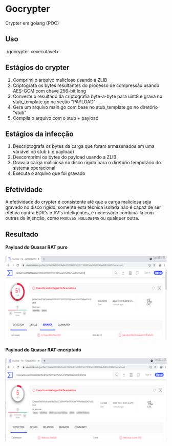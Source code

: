 # Gocrypter
Crypter em golang (POC)

## Uso

./gocrypter <executável> 

## Estágios do crypter

1. Comprimi o arquivo malicioso usando a ZLIB
2. Criptografa os bytes resultantes do processo de compressão usando AES-GCM com chave 256-bit long
3. Converte o resultado da criptografia byte-a-byte para uint8 e grava no stub_template.go na seção "PAYLOAD"
4. Gera um arquivo main.go com base no stub_template.go no diretório "stub"
5. Compila o arquivo com o stub + payload

## Estágios da infecção

1. Descriptografa os bytes da carga que foram armazenados em uma variável no stub (i.e payload)
2. Descomprimi os bytes do payload usando a ZLIB
3. Grava a carga maliciosa no disco rígido para o diretório temporário do sistema operacional
4. Executa o arquivo que foi gravado


## Efetividade

A efetividade do crypter é consistente até que a carga maliciosa seja gravado no disco rígido, somente 
esta técnica isolada não é capaz de ser efetiva contra EDR's e AV's inteligentes, é necessário combiná-la 
com outras de injenção, como `PROCESS HOLLOWING` ou qualquer outra. 

## Resultado

#### Payload do Quasar RAT puro
![Screenshot](detection.png)

#### Payload do Quasar RAT encriptado
![Screenshot](detection_after.png)
